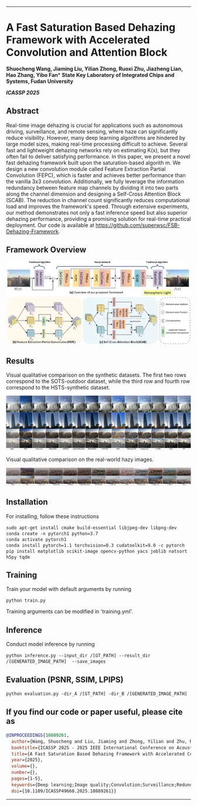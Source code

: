 

---

# A Fast Saturation Based Dehazing Framework with Accelerated Convolution and Attention Block

**Shuocheng Wang, Jiaming Liu, Yilian Zhong, Ruoxi Zhu, Jiazheng Lian, Hao Zhang, Yibo Fan*** 
**State Key Laboratory of Integrated Chips and Systems, Fudan University**

***ICASSP 2025***

## Abstract

Real-time image dehazing is crucial for applications such as autonomous driving, surveillance, and remote sensing, where haze can significantly reduce visibility. However, many deep learning algorithms are hindered by large model sizes, making real-time processing difficult to achieve. Several fast and lightweight dehazing networks rely on estimating K(x), but they often fail to deliver satisfying performance. In this paper, we present a novel fast dehazing framework built upon the saturation-based algorith  m. We design a new convolution module called Feature Extraction Partial Convolution (FEPC), which is faster and achieves better performance than the vanilla 3x3 convolution. Additionally, we fully leverage the information redundancy between feature map channels by dividing it into two parts along the channel dimension and designing a Self-Cross Attention Block (SCAB). The reduction in channel count significantly reduces computational load and improves the framework's speed. Through extensive experiments, our method demonstrates not only a fast inference speed but also superior dehazing performance, providing a promising solution for real-time practical deployment. Our code is available at https://github.com/superwsc/FSB-Dehazing-Framework.

## Framework Overview

![](readme_images/framework.png)

## Results

Visual qualitative comparison on the synthetic datasets. The first two rows correspond to the SOTS-outdoor dataset, while the third row and fourth row correspond to the HSTS-synthetic dataset.

![](readme_images/SOTS_HSTS.png)

Visual qualitative comparison on the real-world hazy images.

![](readme_images/realworld.png)

## Installation

For installing, follow these instructions

```
sudo apt-get install cmake build-essential libjpeg-dev libpng-dev
conda create -n pytorch1 python=3.7
conda activate pytorch1
conda install pytorch=1.1 torchvision=0.3 cudatoolkit=9.0 -c pytorch
pip install matplotlib scikit-image opencv-python yacs joblib natsort h5py tqdm

```

## Training

Train your model with default arguments by running

```
python train.py
```

Training arguments can be modified in 'training.yml'.

## Inference

Conduct model inference by running

```
python inference.py --input_dir /[GT_PATH] --result_dir /[GENERATED_IMAGE_PATH]  --save_images
```

## Evaluation (PSNR, SSIM, LPIPS)

```
python evaluation.py -dir_A /[GT_PATH] -dir_B /[GENERATED_IMAGE_PATH] 
```

##  If you find our code or paper useful, please cite as

```bibtex
@INPROCEEDINGS{10889261,
  author={Wang, Shuocheng and Liu, Jiaming and Zhong, Yilian and Zhu, Ruoxi and Lian, Jiazheng and Zhang, Hao and Fan, Yibo},
  booktitle={ICASSP 2025 - 2025 IEEE International Conference on Acoustics, Speech and Signal Processing (ICASSP)}, 
  title={A Fast Saturation Based Dehazing Framework with Accelerated Convolution and Attention Block}, 
  year={2025},
  volume={},
  number={},
  pages={1-5},
  keywords={Deep learning;Image quality;Convolution;Surveillance;Redundancy;Signal processing algorithms;Feature extraction;Real-time systems;Speech processing;Remote sensing;Image Dehazing;Deep Learning;Saturation-Based;Speed},
  doi={10.1109/ICASSP49660.2025.10889261}}

```

---

